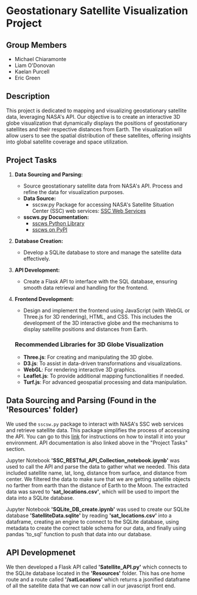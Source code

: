 # Geostationary Satellite Visualization Project

## Group Members
- Michael Chiaramonte
- Liam O'Donovan
- Kaelan Purcell
- Eric Green

## Description
This project is dedicated to mapping and visualizing geostationary satellite data, leveraging NASA's API. Our objective is to create an interactive 3D globe visualization that dynamically displays the positions of geostationary satellites and their respective distances from Earth. The visualization will allow users to see the spatial distribution of these satellites, offering insights into global satellite coverage and space utilization.

## Project Tasks
1. **Data Sourcing and Parsing:**
   - Source geostationary satellite data from NASA's API. Process and refine the data for visualization purposes.
   - **Data Source:** 
     - sscsw.py Package for accessing NASA's Satellite Situation Center (SSC) web services: [SSC Web Services](https://sscweb.gsfc.nasa.gov/WebServices/REST/)
   - **sscws.py Documentation:** 
     - [sscws Python Library](https://sscweb.gsfc.nasa.gov/WebServices/REST/py/sscws/index.html)
     - [sscws on PyPI](https://pypi.org/project/sscws/)

2. **Database Creation:** 
   - Develop a SQLite database to store and manage the satellite data effectively.

3. **API Development:** 
   - Create a Flask API to interface with the SQL database, ensuring smooth data retrieval and handling for the frontend.

4. **Frontend Development:** 
   - Design and implement the frontend using JavaScript (with WebGL or Three.js for 3D rendering), HTML, and CSS. This includes the development of the 3D interactive globe and the mechanisms to display satellite positions and distances from Earth.

    ### Recommended Libraries for 3D Globe Visualization
    - **Three.js**: For creating and manipulating the 3D globe.
    - **D3.js**: To assist in data-driven transformations and visualizations.
    - **WebGL**: For rendering interactive 3D graphics.
    - **Leaflet.js**: To provide additional mapping functionalities if needed.
    - **Turf.js**: For advanced geospatial processing and data manipulation.
  
## Data Sourcing and Parsing (Found in the 'Resources' folder)

We used the `sscsw.py` package to interact with NASA's SSC web services and retrieve satellite data. This package simplifies the process of accessing the API. You can go to this [link](https://sscweb.gsfc.nasa.gov/WebServices/REST/py/GetStarted.html) for instructions on how to install it into your environment. API documentation is also linked above in the "Project Tasks" section.

Jupyter Notebook **'SSC_RESTful_API_Collection_notebook.ipynb'** was used to call the API and parse the data to gather what we needed. This data included satellite name, lat, long, distance from surface, and distance from center. We filtered the data to make sure that we are getting satellite objects no farther from earth than the distance of Earth to the Moon. The extracted data was saved to **'sat_locations.csv'**, which will be used to import the data into a SQLite database.

Jupyter Notebook **'SQLite_DB_create.ipynb'** was used to create our SQLite database **'SatelliteData.sqlite'** by reading **'sat_locations.csv'** into a dataframe, creating an engine to connect to the SQLite database, using metadata to create the correct table schema for our data, and finally using pandas 'to_sql' function to push that data into our database.

## API Developmenet

We then developed a Flask API called **'Satellite_API.py'** which connects to the SQLite database located in the **'Resources'** folder. This has one home route and a route called **'/satLocations'** which returns a jsonified dataframe of all the satellite data that we can now call in our javascript front end. 

